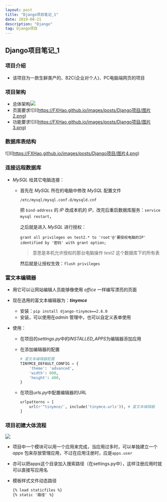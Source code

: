 ```yaml
---
layout: post
title: "Django项目笔记_1"
date: 2019-08-21
description: "Django"
tag: Django项目
---
```


## Django项目笔记_1

### 项目介绍

* 该项目为一款生鲜类产的、B2C(企业对个人)、PC电脑端网页的项目

### 项目架构

* 总体架构![](https://FXHao.github.io/images/posts/Django项目/图片1.png)
* 页面要求![]((https://FXHao.github.io/images/posts/Django项目/图片2.png)
* 功能要求![]((https://FXHao.github.io/images/posts/Django项目/图片3.png)

### 数据库表结构

![]((https://FXHao.github.io/images/posts/Django项目/图片4.png)

### 连接远程数据库

* *MySQL* 给其它电脑连接：

  * 首先在 *MySQL* 所在的电脑中修改 *MySQL* 配置文件

    `/etc/mysql/mysql.conf.d/mysqld.cnf`

    把 `bind-address` 的 *IP* 改成本机的 *IP*，改完后重启数据库服务：`service mysql restart`，

    之后就是进入 *MySQL* 进行授权：

    ```mysql
    grant all privileges on test2.* to 'root'@'要授权电脑的IP' identified by '密码' with grant option;
    ```

    > 意思是本机允许授权的那台电脑操作 *test2* 这个数据库下的所有表

    然后就是让授权生效：`flush privileges`

### 富文本编辑器

* 用它可以让网站编辑人员能够像使用 *office* 一样编写漂亮的页面

* 现在选用的富文本编辑器为：***tinymce***

  * 安装：`pip install django-tinymce==2.6.0`
  * 安装，可以使用在*admin* 管理中，也可以自定义表单使用

* 使用：

  * 在项目的*settings.py*中的*INSTALLED_APPS*为编辑器添加应用

  * 在添加编辑器的配置

    ```python
    # 富文本编辑器配置
    TINYMCE_DEFAULT_CONFIG = {
        'theme': 'advanced',
        'width': 600,
        'height': 400,
    }
    ```

  * 在项目*urls.py*中配置编辑器的URL

    ```python
    urlpatterns = [
    	url(r'^tinymce/', include('tinymce.urls')), # 富文本编辑器
    ]
    ```

### 项目初建大体流程

![](https://FXHao.github.io/images/posts/Django项目/图片5.png)

* 项目中一个模块可以用一个应用来完成，当应用过多时，可以单独建立一个 *apps* 包来存放管理应用，不过在应用注册时，应是`apps.user`


* 亦可以把apps这个目录加入搜索路径（在settings.py中），这样注册应用时就可以直接写应用名



* 模板样式文件动态路径

  ```html
  {% load staticfiles %}
  {% static '路径' %}
  ```

  